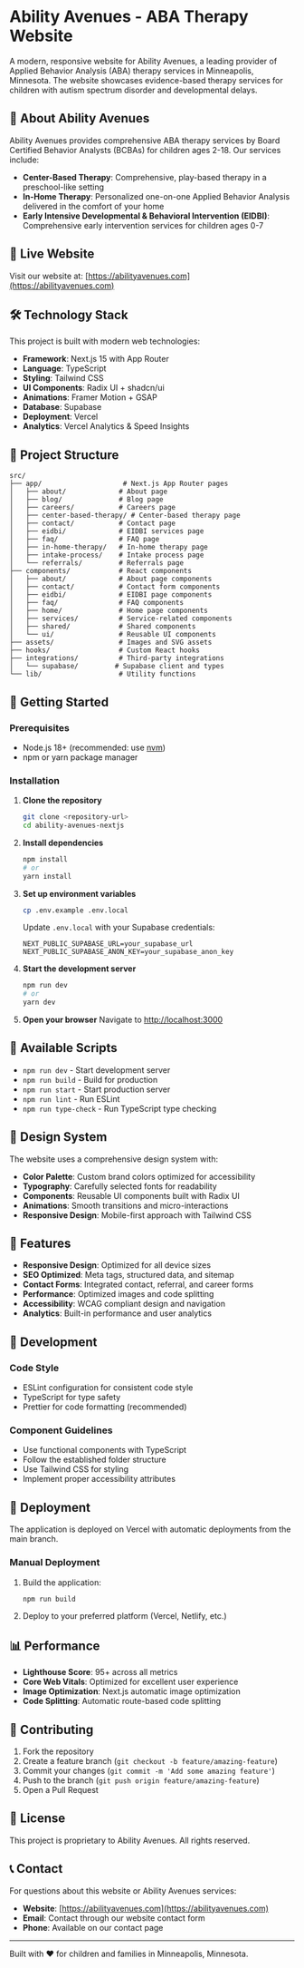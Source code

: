 # Ability Avenues - ABA Therapy Website

A modern, responsive website for Ability Avenues, a leading provider of Applied Behavior Analysis (ABA) therapy services in Minneapolis, Minnesota. The website showcases evidence-based therapy services for children with autism spectrum disorder and developmental delays.

## 🌟 About Ability Avenues

Ability Avenues provides comprehensive ABA therapy services by Board Certified Behavior Analysts (BCBAs) for children ages 2-18. Our services include:

- **Center-Based Therapy**: Comprehensive, play-based therapy in a preschool-like setting
- **In-Home Therapy**: Personalized one-on-one Applied Behavior Analysis delivered in the comfort of your home
- **Early Intensive Developmental & Behavioral Intervention (EIDBI)**: Comprehensive early intervention services for children ages 0-7

## 🚀 Live Website

Visit our website at: [https://abilityavenues.com](https://abilityavenues.com)

## 🛠️ Technology Stack

This project is built with modern web technologies:

- **Framework**: Next.js 15 with App Router
- **Language**: TypeScript
- **Styling**: Tailwind CSS
- **UI Components**: Radix UI + shadcn/ui
- **Animations**: Framer Motion + GSAP
- **Database**: Supabase
- **Deployment**: Vercel
- **Analytics**: Vercel Analytics & Speed Insights

## 📁 Project Structure

```
src/
├── app/                    # Next.js App Router pages
│   ├── about/             # About page
│   ├── blog/              # Blog page
│   ├── careers/           # Careers page
│   ├── center-based-therapy/ # Center-based therapy page
│   ├── contact/           # Contact page
│   ├── eidbi/             # EIDBI services page
│   ├── faq/               # FAQ page
│   ├── in-home-therapy/   # In-home therapy page
│   ├── intake-process/    # Intake process page
│   └── referrals/         # Referrals page
├── components/            # React components
│   ├── about/             # About page components
│   ├── contact/           # Contact form components
│   ├── eidbi/             # EIDBI page components
│   ├── faq/               # FAQ components
│   ├── home/              # Home page components
│   ├── services/          # Service-related components
│   ├── shared/            # Shared components
│   └── ui/                # Reusable UI components
├── assets/                # Images and SVG assets
├── hooks/                 # Custom React hooks
├── integrations/          # Third-party integrations
│   └── supabase/         # Supabase client and types
└── lib/                   # Utility functions
```

## 🚀 Getting Started

### Prerequisites

- Node.js 18+ (recommended: use [nvm](https://github.com/nvm-sh/nvm))
- npm or yarn package manager

### Installation

1. **Clone the repository**
   ```bash
   git clone <repository-url>
   cd ability-avenues-nextjs
   ```

2. **Install dependencies**
   ```bash
   npm install
   # or
   yarn install
   ```

3. **Set up environment variables**
   ```bash
   cp .env.example .env.local
   ```
   
   Update `.env.local` with your Supabase credentials:
   ```env
   NEXT_PUBLIC_SUPABASE_URL=your_supabase_url
   NEXT_PUBLIC_SUPABASE_ANON_KEY=your_supabase_anon_key
   ```

4. **Start the development server**
   ```bash
   npm run dev
   # or
   yarn dev
   ```

5. **Open your browser**
   Navigate to [http://localhost:3000](http://localhost:3000)

## 📝 Available Scripts

- `npm run dev` - Start development server
- `npm run build` - Build for production
- `npm run start` - Start production server
- `npm run lint` - Run ESLint
- `npm run type-check` - Run TypeScript type checking

## 🎨 Design System

The website uses a comprehensive design system with:

- **Color Palette**: Custom brand colors optimized for accessibility
- **Typography**: Carefully selected fonts for readability
- **Components**: Reusable UI components built with Radix UI
- **Animations**: Smooth transitions and micro-interactions
- **Responsive Design**: Mobile-first approach with Tailwind CSS

## 📱 Features

- **Responsive Design**: Optimized for all device sizes
- **SEO Optimized**: Meta tags, structured data, and sitemap
- **Contact Forms**: Integrated contact, referral, and career forms
- **Performance**: Optimized images and code splitting
- **Accessibility**: WCAG compliant design and navigation
- **Analytics**: Built-in performance and user analytics

## 🔧 Development

### Code Style

- ESLint configuration for consistent code style
- TypeScript for type safety
- Prettier for code formatting (recommended)

### Component Guidelines

- Use functional components with TypeScript
- Follow the established folder structure
- Use Tailwind CSS for styling
- Implement proper accessibility attributes

## 🚀 Deployment

The application is deployed on Vercel with automatic deployments from the main branch.

### Manual Deployment

1. Build the application:
   ```bash
   npm run build
   ```

2. Deploy to your preferred platform (Vercel, Netlify, etc.)

## 📊 Performance

- **Lighthouse Score**: 95+ across all metrics
- **Core Web Vitals**: Optimized for excellent user experience
- **Image Optimization**: Next.js automatic image optimization
- **Code Splitting**: Automatic route-based code splitting

## 🤝 Contributing

1. Fork the repository
2. Create a feature branch (`git checkout -b feature/amazing-feature`)
3. Commit your changes (`git commit -m 'Add some amazing feature'`)
4. Push to the branch (`git push origin feature/amazing-feature`)
5. Open a Pull Request

## 📄 License

This project is proprietary to Ability Avenues. All rights reserved.

## 📞 Contact

For questions about this website or Ability Avenues services:

- **Website**: [https://abilityavenues.com](https://abilityavenues.com)
- **Email**: Contact through our website contact form
- **Phone**: Available on our contact page

---

Built with ❤️ for children and families in Minneapolis, Minnesota.
